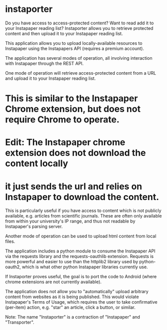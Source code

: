 # instaporter
Do you have access to access-protected content? Want to read add it to your Instapaper reading list?
Instaporter allows you to retrieve protected content and then upload it to your Instapaper reading list.

This application allows you to upload locally-available resources to
Instapaper using the Instapapers API (requires a premium account).

The application has several modes of operation, all involving interaction
with Instapaper through the REST API.

One mode of operation will retrieve access-protected content from a URL
and upload it to your Instapaper reading list.
# This is similar to the Instapaper Chrome extension, but does not require Chrome to operate.
# Edit: The Instapaper chrome extension does not download the content locally
# it just sends the url and relies on Instapaper to download the content.
This is particularly useful if you have access to content which is
not publicly available, e.g. articles from scientific journals.
These are often only available from within your university's IP range,
and thus not readable by Instapaper's parsing server.

Another mode of operation can be used to upload html content from local files.

The application includes a python module to consume the Instapaper API
via the requests library and the requests-oauthlib extension.
Requests is more powerful and easier to use than the httplib2 library
used by python-oauth2, which is what other python Instapaper libraries
currently use.

If Instaporter proves useful, the goal is to port the code to Android
(where chrome extensions are not currently available).

The application does not allow you to "automatically" upload arbitrary
content from websites as it is being published. This would violate Instapaper's
Terms of Usage, which requires the user to take confirmative (per-item)
action, e.g. "star" an article, click a button, or similar.


Note: The name "Instaporter" is a contraction of "Instapaper" and "Transporter".
